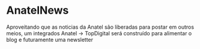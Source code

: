 # AnatelNews
Aproveitando que as noticias da Anatel são liberadas para postar em outros meios, um integrados Anatel -> TopDigital será construído para alimentar o blog e futuramente uma newsletter
